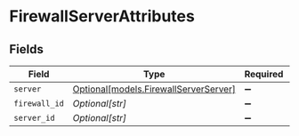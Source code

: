 # FirewallServerAttributes


## Fields

| Field                                                                      | Type                                                                       | Required                                                                   | Description                                                                |
| -------------------------------------------------------------------------- | -------------------------------------------------------------------------- | -------------------------------------------------------------------------- | -------------------------------------------------------------------------- |
| `server`                                                                   | [Optional[models.FirewallServerServer]](../models/firewallserverserver.md) | :heavy_minus_sign:                                                         | N/A                                                                        |
| `firewall_id`                                                              | *Optional[str]*                                                            | :heavy_minus_sign:                                                         | N/A                                                                        |
| `server_id`                                                                | *Optional[str]*                                                            | :heavy_minus_sign:                                                         | N/A                                                                        |